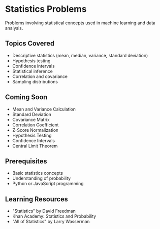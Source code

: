 # Statistics Problems

Problems involving statistical concepts used in machine learning and data analysis.

## Topics Covered

- Descriptive statistics (mean, median, variance, standard deviation)
- Hypothesis testing
- Confidence intervals
- Statistical inference
- Correlation and covariance
- Sampling distributions

## Coming Soon

- Mean and Variance Calculation
- Standard Deviation
- Covariance Matrix
- Correlation Coefficient
- Z-Score Normalization
- Hypothesis Testing
- Confidence Intervals
- Central Limit Theorem

## Prerequisites

- Basic statistics concepts
- Understanding of probability
- Python or JavaScript programming

## Learning Resources

- "Statistics" by David Freedman
- Khan Academy: Statistics and Probability
- "All of Statistics" by Larry Wasserman
